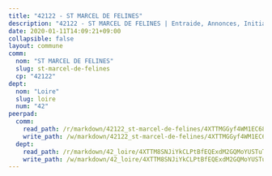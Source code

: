 ```yaml
---
title: "42122 - ST MARCEL DE FELINES"
description: "42122 - ST MARCEL DE FELINES | Entraide, Annonces, Initiatives"
date: 2020-01-11T14:09:21+09:00
collapsible: false
layout: commune
comm:
  nom: "ST MARCEL DE FELINES"
  slug: st-marcel-de-felines
  cp: "42122"
dept:
  nom: "Loire"
  slug: loire
  num: "42"
peerpad:
  comm:
    read_path: /r/markdown/42122_st-marcel-de-felines/4XTTMGGyf4WM1EC68hJhUpJBZpgFk5uGJHp8DtsWxfQwyvhHd
    write_path: /w/markdown/42122_st-marcel-de-felines/4XTTMGGyf4WM1EC68hJhUpJBZpgFk5uGJHp8DtsWxfQwyvhHd-K3TgUHCsK7MGKSSxnynN2K3MDnexvYaC4mmeGwgopbTRGMXqzs6uqUfsZcY5o4mQSPXhQ1ncWvHghGxNnfurkvp1qPk5euEXPdK79QsHTAMcGwBd2uhr8GkN1MUKYYRSAQP77R5M
  dept:
    read_path: /r/markdown/42_loire/4XTTM8SNJiYkCLPtBfEQExdM2GQMoYUSTuTytLrQfQVaaYJeW
    write_path: /w/markdown/42_loire/4XTTM8SNJiYkCLPtBfEQExdM2GQMoYUSTuTytLrQfQVaaYJeW-K3TgUi5YJecchkttgL3M6Pu99u8hH2akRrHDb4XXZXATCvGiyzrNbe23fQbzNYiKWDR2re6vQN4Gxv5BQ2dayjGg1AqxtpHRtgi6cm74UeqjVtXM2ZJFa6mvBKTRc4s3X6tJYycN
---
```


